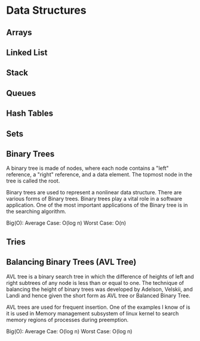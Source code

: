 # Data Structures

## Arrays

## Linked List

## Stack

## Queues

## Hash Tables

## Sets

## Binary Trees

A binary tree is made of nodes, where each node contains a "left" reference, a "right" reference, and a data element. The topmost node in the tree is called the root.

Binary trees are used to represent a nonlinear data structure. There are various forms of Binary trees. Binary trees play a vital role in a software application. One of the most important applications of the Binary tree is in the searching algorithm.

Big(O):
Average Case: O(log n)
Worst Case: O(n)

## Tries

## Balancing Binary Trees (AVL Tree)

AVL tree is a binary search tree in which the difference of heights of left and right subtrees of any node is less than or equal to one. The technique of balancing the height of binary trees was developed by Adelson, Velskii, and Landi and hence given the short form as AVL tree or Balanced Binary Tree.

AVL trees are used for frequent insertion. One of the examples I know of is it is used in Memory management subsystem of linux kernel to search memory regions of processes during preemption.

Big(O):
Average Cae: O(log n)
Worst Case: O(log n)
